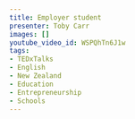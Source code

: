 ```yaml
---
title: Employer student
presenter: Toby Carr
images: []
youtube_video_id: WSPQhTn6J1w
tags:
- TEDxTalks
- English
- New Zealand
- Education
- Entrepreneurship
- Schools
---
```

